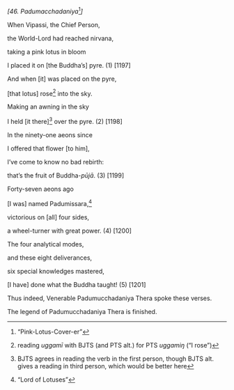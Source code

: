 *\[46. Padumacchadaniya*[^1]*\]*

When Vipassi, the Chief Person,

the World-Lord had reached nirvana,

taking a pink lotus in bloom

I placed it on \[the Buddha’s\] pyre. (1) \[1197\]

And when \[it\] was placed on the pyre,

\[that lotus\] rose[^2] into the sky.

Making an awning in the sky

I held \[it there\][^3] over the pyre. (2) \[1198\]

In the ninety-one aeons since

I offered that flower \[to him\],

I’ve come to know no bad rebirth:

that’s the fruit of Buddha-*pūjā*. (3) \[1199\]

Forty-seven aeons ago

\[I was\] named Padumissara,[^4]

victorious on \[all\] four sides,

a wheel-turner with great power. (4) \[1200\]

The four analytical modes,

and these eight deliverances,

six special knowledges mastered,

\[I have\] done what the Buddha taught! (5) \[1201\]

Thus indeed, Venerable Padumucchadaniya Thera spoke these verses.

The legend of Padumucchadaniya Thera is finished.

[^1]: “Pink-Lotus-Cover-er”

[^2]: reading *uggamī* with BJTS (and PTS alt.) for PTS *uggamiŋ* (“I
    rose”)

[^3]: BJTS agrees in reading the verb in the first person, though BJTS
    alt. gives a reading in third person, which would be better here

[^4]: “Lord of Lotuses”
